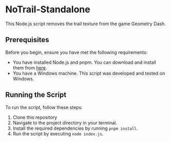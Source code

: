# NoTrail-Standalone

This Node.js script removes the trail texture from the game Geometry Dash.

## Prerequisites

Before you begin, ensure you have met the following requirements:

* You have installed Node.js and pnpm. You can download and install them from [here](https://nodejs.org/en/download/).
* You have a Windows machine. This script was developed and tested on Windows.

## Running the Script

To run the script, follow these steps:

1. Clone this repository
2. Navigate to the project directory in your terminal.
3. Install the required dependencies by running `pnpm install`.
4. Run the script by executing `node index.js`.